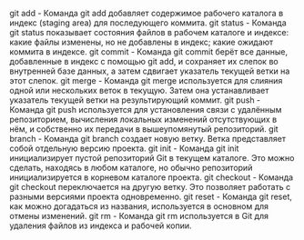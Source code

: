 git add - Команда git add добавляет содержимое рабочего каталога в индекс (staging area) для последующего коммита.
git status - Команда git status показывает состояния файлов в рабочем каталоге и индексе: какие файлы изменены, но не добавлены в индекс; какие ожидают коммита в индексе.
git commit - Команда git commit берёт все данные, добавленные в индекс с помощью git add, и сохраняет их слепок во внутренней базе данных, а затем сдвигает указатель текущей ветки на этот слепок.
git merge - Команда git merge используется для слияния одной или нескольких веток в текущую. Затем она устанавливает указатель текущей ветки на результирующий коммит.
git push - Команда git push используется для установления связи с удалённым репозиторием, вычисления локальных изменений отсутствующих в нём, и собственно их передачи в вышеупомянутый репозиторий.
git branch - Команда git branch создает новую ветку. Ветка представляет собой отдельную версию проекта.
git init - Команда git init инициализирует пустой репозиторий Git в текущем каталоге. Это можно сделать, находясь в любом каталоге, но обычно репозиторий инициализируется в корневом каталоге проекта.
git checkout - Команда git checkout переключается на другую ветку. Это позволяет работать с разными версиями проекта одновременно.
git reset - Команда git reset, как можно догадаться из названия, используется в основном для отмены изменений.
git rm - Команда git rm используется в Git для удаления файлов из индекса и рабочей копии. 
